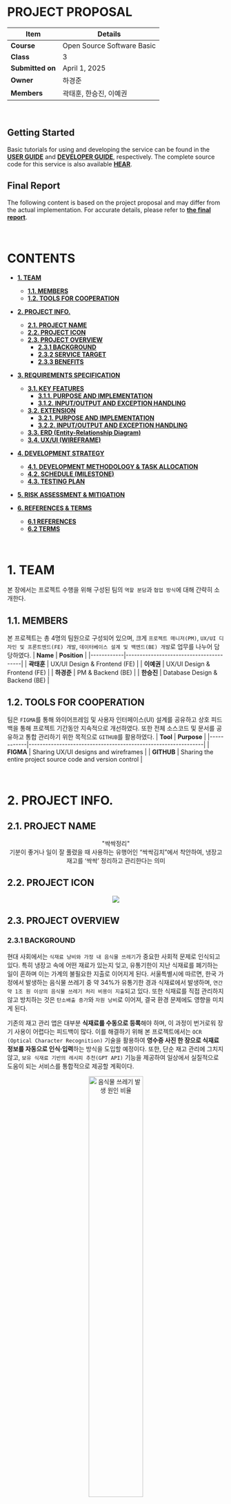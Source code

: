# **PROJECT PROPOSAL**

| Item          | Details                                                                 |
|---------------|-------------------------------------------------------------------------|
| **Course**        | Open Source Software Basic                          |
| **Class**        | 3 |
| **Submitted on**  | April 1, 2025                                                           |
| **Owner**         | 하경준 |
| **Members**       | 곽태훈, 한승진, 이예권 |

<br>

## **Getting Started**
Basic tutorials for using and developing the service can be found in the [**USER GUIDE**](user-guide.md) and [**DEVELOPER GUIDE**](developer-guide.md), respectively. 
The complete source code for this service is also available [**HEAR**](./source-code). <br>

## Final Report
The following content is based on the project proposal and may differ from the actual implementation. For accurate details, please refer to [**the final report**](oss-basic-final-report.pdf).

<br>

# **CONTENTS**

* [**1. TEAM**](#1-team)  <br>
  * [**1.1. MEMBERS**](#11-members)  <br>
  * [**1.2. TOOLS FOR COOPERATION**](#12-tools-for-cooperation)  <br>

* [**2. PROJECT INFO.**](#2-project-info)  <br>
  * [**2.1. PROJECT NAME**](#21-project-name)  <br>
  * [**2.2. PROJECT ICON**](#22-project-icon)  <br>
  * [**2.3. PROJECT OVERVIEW**](#23-project-overview)  <br>
    * [**2.3.1 BACKGROUND**](#231-background)  <br>
    * [**2.3.2 SERVICE TARGET**](#232-service-target)  <br>
    * [**2.3.3 BENEFITS**](#233-benefits)  <br>

* [**3. REQUIREMENTS SPECIFICATION**](#3-requirements-specification)  <br>
  * [**3.1. KEY FEATURES**](#31-key-features)  <br>
    * [**3.1.1. PURPOSE AND IMPLEMENTATION**](#311-purpose-and-implementation)  <br>
    * [**3.1.2. INPUT/OUTPUT AND EXCEPTION HANDLING**](#312-inputoutput-and-exception-handling)  <br>
  * [**3.2. EXTENSION**](#32-extension)  <br>
    * [**3.2.1. PURPOSE AND IMPLEMENTATION**](#321-purpose-and-implementation)  <br>
    * [**3.2.2. INPUT/OUTPUT AND EXCEPTION HANDLING**](#322-inputoutput-and-exception-handling)  <br>
  * [**3.3. ERD (Entity-Relationship Diagram)**](#33-erd-entity-relationship-diagram)  <br>
  * [**3.4. UX/UI (WIREFRAME)**](#34-uxui-wireframe)  <br>

* [**4. DEVELOPMENT STRATEGY**](#4-development-strategy)  <br>
  * [**4.1. DEVELOPMENT METHODOLOGY & TASK ALLOCATION**](#41-development-methodology--task-allocation)  <br>
  * [**4.2. SCHEDULE (MILESTONE)**](#42-schedule-milestone)  <br>
  * [**4.3. TESTING PLAN**](#43-testing-plan)  <br>

* [**5. RISK ASSESSMENT & MITIGATION**](#5-risk-assessment--mitigation)  <br>

* [**6. REFERENCES & TERMS**](#6-references--terms)  <br>
  * [**6.1 REFERENCES**](#61-references)  <br>
  * [**6.2 TERMS**](#62-terms)  <br>

<br>

# **1. TEAM**
 본 장에서는 프로젝트 수행을 위해 구성된 팀의 `역할 분담`과 `협업 방식`에 대해 간략히 소개한다.

## **1.1. MEMBERS**
 본 프로젝트는 총 4명의 팀원으로 구성되어 있으며, 크게 `프로젝트 매니저(PM)`, `UX/UI 디자인 및 프론트엔드(FE) 개발`, `데이터베이스 설계 및 백엔드(BE) 개발`로 업무를 나누어 담당하였다.
| **Name**   | **Position**                           |
|------------|----------------------------------------|
| **곽태훈**     | UX/UI Design & Frontend (FE)         |
| **이예권**     | UX/UI Design & Frontend (FE)         |
| **하경준**     | PM & Backend (BE)                    |
| **한승진**     | Database Design & Backend (BE)       |

## **1.2. TOOLS FOR COOPERATION**
팀은 `FIGMA`를 통해 와이어프레임 및 사용자 인터페이스(UI) 설계를 공유하고 상호 피드백을 통해 프로젝트 기간동안 지속적으로 개선하였다. 또한 전체 소스코드 및 문서를 공유하고 통합 관리하기 위한 목적으로 `GITHUB`를 활용하였다.
| **Tool**   | **Purpose**                                                  |
|------------|---------------------------------------------------------------|
| **FIGMA**     | Sharing UX/UI designs and wireframes                          |
| **GITHUB**    | Sharing the entire project source code and version control    |

<br>

# **2. PROJECT INFO.**

## **2.1. PROJECT NAME**

<p align="center">
  "싹싹정리" <br> 
기분이 좋거나 일이 잘 풀렸을 때 사용하는 유행어인 “싹싹김치”에서 착안하여, 냉장고 재고를 ‘싹싹’ 정리하고 관리한다는 의미
</p>

## **2.2. PROJECT ICON**

<p align="center">
  <img src="media/image1.png">
</p>

## **2.3. PROJECT OVERVIEW**

### **2.3.1 BACKGROUND**

현대 사회에서는 `식재료 낭비와 가정 내 음식물 쓰레기`가 중요한 사회적 문제로 인식되고 있다. 특히 냉장고 속에 어떤 재료가 있는지 잊고, 유통기한이 지난 식재료를 폐기하는 일이 흔하며 이는 가계의 불필요한 지출로 이어지게 된다. 서울특별시에 따르면, 한국 가정에서 발생하는 음식물 쓰레기 중 약 34%가 유통기한 경과 식재료에서 발생하며, `연간 약 1조 원 이상의 음식물 쓰레기 처리 비용이 지출`되고 있다. 또한 식재료를 직접 관리하지 않고 방치하는 것은 `탄소배출 증가`와 `자원 낭비`로 이어져, 결국 환경 문제에도 영향을 미치게 된다.

기존의 재고 관리 앱은 대부분 **식재료를 수동으로 등록**해야 하며, 이 과정이 번거로워 장기 사용이 어렵다는 피드백이 많다. 이를 해결하기 위해 본 프로젝트에서는 `OCR (Optical Character Recognition)` 기술을 활용하여 **영수증 사진 한 장으로 식재료 정보를 자동으로 인식·입력**하는 방식을 도입할 예정이다. 또한, 단순 재고 관리에 그치지 않고, `보유 식재료 기반의 레시피 추천(GPT API)` 기능을 제공하여 일상에서 실질적으로 도움이 되는 서비스를 통합적으로 제공할 계획이다.

<p align="center">
  <img src="media/image2.png" alt="음식물 쓰레기 발생 원인 비율" width="50%"><br>
  <em>Figure 1: 음식물 쓰레기 발생 원인 비율, 서울특별시</em>
</p>

<p align="center">
  <img src="media/image3.png" alt="음식물 쓰레기 발생량과 처리 비용 추이" width="500"><br>
  <em>Figure 2: 음식물 쓰레기 발생량과 처리 비용 추이 (2018–2023), 환경부·통계청 자료</em>
</p>

### 2.3.2 SERVICE TARGET

**A) 1인 가구 및 자취생**
- 냉장고를 효율적으로 사용하는 데 어려움을 겪으며, 유통기한 경과로 식재료를 자주 버리는 경향이 있다.
- 또한 요리를 자주 하지 않아 냉장고 속 식재료 활용률이 낮은 편이다.

**B) 맞벌이 부부 및 바쁜 직장인**
- 장을 봐도 어떤 재료가 남아 있는지 기억하기 어렵고, 냉장고 속 재료를 중복 구매하는 경우가 많다.
- 식재료를 효율적으로 사용하고 싶은 욕구는 있지만, 이를 위한 시간과 관리 역량이 부족하다.

**C) 평소 집에서 요리하는 것을 즐기는 사람**
- “지금 내 냉장고에 있는 재료로 무엇을 만들 수 있을까?”라는 고민이 많다.

<br>

### 2.3.3 BENEFITS
**A) 식재료 관리 편의성 증가**
- OCR 기반 자동 입력 기능을 통해, 사용자는 더 이상 냉장고 재고를 하나부터 열까지 모두 수동으로 입력할 필요가 없다.
- 잘못된 OCR 추출 결과도 사용자가 직접 수정할 수 있도록 UI를 제공한다. 

**B) 식재료 낭비 방지 및 환경 보호 효과**
- 단순한 재고 기록 기능을 넘어, 실질적인 식재료 소비 유도
- 사용자가 보유 중인 재고를 기반으로 AI 레시피 추천 기능(GPT API)을 제공하여, 불필요한 폐기를 줄이고 식재료를 낭비 없이 효율적으로 활용하도록 돕는다.

<br>

# **3. REQUIREMENTS SPECIFICATION**

## 3.1. KEY FEATURES

### 3.1.1. PURPOSE AND IMPLEMENTATION

| **주 기능**           | **목적**                                    | **구현**                                                                                      |
|------------------------|---------------------------------------------|-----------------------------------------------------------------------------------------------|
| **영수증 이미지 업로드**    | 오프라인 구매 물품 정보 추출                 | 실시간 영수증 촬영, 저장된 이미지 업로드                                                      |
| **OCR API**               | 영수증 이미지로부터 구매 물품, 수량, 날짜 추출 | 오픈소스 API 활용, 파싱 로직을 통해 '물품명', '수량', '구매일자' 정제 및 추출                 |
| **물품 등록 및 재고 관리**| OCR 결과 기반 물품 자동 입력                | 각 물품은 '물품명', '수량', '구매일자' 스키마로 RDBMS 저장, 사용자가 직접 수정 가능           |
| **재고 목록 확인**         | 보유 중인 물품 확인                          | 냉장/냉동 탭 분류, 유통기한/구매일자 순 정렬, 태그 기반 필터링 제공                          |
| **레시피 제안**            | 보유 재료 기반 레시피 추천                   | GPT API 활용, 보유 물품 기반 프롬프트 생성                                                   |
| **사용자 계정 관리**      | 사용자별 재고 정보 및 설정 관리              | 소셜 로그인(Google, Kakao) 연동                                                              |

### 3.1.2. INPUT/OUTPUT AND EXCEPTION HANDLING

| **기능**               | **입출력**                                                       | **예외 처리**                                              |
|------------------------|-------------------------------------------------------------------|-------------------------------------------------------------|
| **영수증 이미지 업로드**   | **입력:** 이미지 파일(JPEG, PNG)  <br> **출력:** OCR 처리 결과 (성공/부분 성공/실패) | 이미지 용량 초과, 포맷 오류 시 각각 메시지 출력           |
| **OCR API**               | **입력:** 이미지 파일 <br> **출력:** 텍스트 데이터(물품명, 수량, 구매일자 등)      | OCR 실패 또는 필수 정보 누락 시 수기 입력 유도             |
| **물품 등록 및 재고 관리** | **입력:** 물품명, 수량, 구매일자, 저장위치(냉장/냉동), 유통기한 <br> **출력:** DB 반영 | 필수 정보 누락 또는 재고 없음 시 안내 메시지 출력          |
| **재고 목록 확인**         | **입력:** 정렬/필터 조건 <br> **출력:** 조건에 맞는 재고 목록 리스트업             | 조건 일치 항목 없을 시 안내 메시지 출력                    |
| **레시피 제안**            | **입력:** 사용자의 보유 또는 선택한 재료 <br> **출력:** 요리 제목, 재료, 요약 레시피 | 재료 부족 시 '추천 가능한 레시피 없음' 메시지 출력         |
| **사용자 계정 관리**       | **입력:** 소셜 로그인 토큰 <br> **출력:** 로그인 성공 여부 및 세션 생성           | 이메일 중복, 비밀번호 오류 시 각각 거부 안내 메시지 출력   |


## 3.2. EXTENSION

### 3.2.1. PURPOSE AND IMPLEMENTATION

| **확장 기능**      | **목적**                                 | **구현**                                                                 |
|--------------------|------------------------------------------|--------------------------------------------------------------------------|
| **유통기한 알림**       | 유통기한이 임박한 식재료 알림 전달         | 유통기한 정보가 있는 경우, 해당 유통기한 기준 N일 전부터 푸시 알림 전송 |

### 3.2.2. INPUT/OUTPUT AND EXCEPTION HANDLING

| **확장 기능**      | **입출력**                                                  | **예외 처리**                                   |
|--------------------|-------------------------------------------------------------|--------------------------------------------------|
| **유통기한 알림**       | **입력:** DB에 저장된 식재료 유통기한 <br> **출력:** 알림 메시지 출력           | 유통기한 정보 없음/알림 거부 설정 시 알림 제외         |


## 3.3. ERD (Entity-Relationship Diagram)

서비스의 대략적인 ERD입니다. MVP 기준 가장 핵심적인 기능인 영수증 업로드, 냉장고 및 재고 관리, 사용자 계정 기반으로 우선 설계하였으며, 추후 세부 기능에 따라 확장될 예정입니다.

<p align="center">
  <img src="media/image4.png" alt="ERD" width="600">
</p>

<br>

## 3.4. UX/UI (WIREFRAME)

서비스 UX/UI에 대한 초기 와이어프레임입니다. MVP 기능을 기준으로 화면을 설계하였으며, 이후 디자인 세부 요소나 애니메이션 등은 개선될 수 있습니다.

- 로그인/회원가입  
  <p align="center"><img src="media/image5.png" width="700"></p>

- 대시보드/홈  
  <p align="center"><img src="media/image6.png" width="700"></p>

- 영수증 OCR  
  <p align="center"><img src="media/image7.png" width="700"></p>

- 재고 관리  
  <p align="center"><img src="media/image8.png" width="700"></p>

- 레시피 추천  
  <p align="center"><img src="media/image9.png" width="700"></p>

- 계정 관리  
  <p align="center"><img src="media/image10.png" width="700"></p>

<br>

# **4. DEVELOPMENT STRATEGY**

## 4.1. DEVELOPMENT METHODOLOGY & TASK ALLOCATION

| **TASK**              | **TECHNICAL LEAD** | **FRAMEWORK**           | **PURPOSE**                                  |
|-------------------|----------------|----------------------|-------------------------------------------|
| **Front-end (FE)**    | 곽태훈, 이예권 | Figma, Vue.js, Vite | UI/UX 설계 및 시각화, 빠른 유지보수 지원     |
|                   |                | Creati.ai           | 시각적 요소 보조                          |
| **Back-end (BE)**     | 한승진, 하경준 | SpringBoot, MySQL   | 데이터베이스 연동, 보안 및 소셜 로그인 기능 구현 |
| **Project Managing**  | 하경준         | -                    | 일정 및 역할 분배, 통합 관리               |
| **통합 테스트**        | 팀원 전체       | -                    | 기능 통합 후 전체 테스트 수행              |


## 4.2. SCHEDULE (MILESTONE)

| **WEEK** | **DATE**            | **WHAT TO DO**                                                        |
|------|-----------------|------------------------------------------------------------------|
| **5주차** | 25/04/01         | 기획 및 프로젝트 제안서 작성, 팀 내 역할 분담                         |
| **6주차** | 25/04/02~04/09  | ERD 및 API 설계, 로그인/회원가입, DB 구축                          |
| **7주차** | 25/04/09~04/16  | 영수증 업로드 기능, OCR API 연동, 전처리 및 예외처리 로직 설계         |
| **8주차** | 25/04/16~04/23  | 중간고사                                                         |
| **9주차** | 25/04/23~04/30  | 물품 등록 기능, 재고 확인 화면 구현, 재고 DB 완성                    |
| **10주차**| 25/04/30~05/07  | GPT 기반 레시피 추천 기능 연동 및 추천 UI 설계                     |
| **11주차**| 25/05/07~05/14  | 통합 테스트 시작, 주 기능 오류 수정 및 레이아웃 통일                  |
| **12주차**| 25/05/14~05/21  | 통합 테스트 점검 및 마무리 정리                                   |
| **13주차**| 25/05/21~05/28  | 통합 테스트 완료, 발표 자료(PPT/시연 영상) 제작                     |
| **14주차**| 25/05/28~06/04  | 최종 발표 및 시연, GitHub 정리 및 결과 보고서 정리                   |
| **15주차**| 25/06/04~06/11  | 기말고사                                                         |

## 4.3. TESTING PLAN

| **TEST**              | **PURPOSE**                                 | **WHAT**                        | **WHEN**           |
|-------------------|--------------------------------------|-----------------------------|----------------------|
| **단위 테스트 (Unit Test)**  | 각 기능 모듈의 개별 동작 확인               | 로그인, OCR, DB 등록, 재고 확인, 레시피 추천 | 개발 직후             |
| **통합 테스트 (Integration Test)** | 기능 간 연결 동작 확인                     | OCR → 등록 → 확인 → 추천       | 주 기능 개발 완료 후  |
| **사용자 테스트 (UX Test)**       | UI/UX 사용성 확인                        | 전체 UI 흐름, 주요 기능        | MVP 개발 이후        |
| **회귀 테스트 (Regression Test)** | 기능 수정/추가 이후 기존 기능 정상 작동 여부 | 전 기능                      | 통합 개발 완료 후     |
| **시연 시나리오 테스트 (Demo Scenario Test)** | 최종 발표를 위한 시나리오 테스트        | 유저 시나리오 중심           | 최종 발표 전          |

<br>

# **5. RISK ASSESSMENT & MITIGATION**

| **위험 상황**                    | **설명**                                                     | **방안**                                                                 |
|-----------------------------|----------------------------------------------------------|----------------------------------------------------------------------|
| **낮은 OCR 인식률**             | 구겨진 영수증, 인쇄 품질, 촬영 상태에 따라 인식 정확도 저하 | 사용자 수동 수정 UI 제공, 이미지 전처리 적용(흑백 변환, 회전 등)         |
| **GPT API 활용 실패**           | 프롬프트 생성 복잡도나 API 연동 문제 가능성                | 초기엔 정적 샘플 레시피 사용, GPT 연동은 MVP 완료 이후 도입                 |
| **개발 일정 지연**              | 시험 기간과 겹쳐 개발 시간 부족 가능성                    | 역할 분담 세분화, 마일스톤 기반 일정 관리, 주 2회 회의로 진행 상황 공유 및 피드백 |

<br>

# **6. REFERENCES & TERMS**

## **6.1 REFERENCES**

\[1\] 서울특별시. (n.d.). 서울시 음식물류 폐기물 발생량 및 처리현황 통계. 서울 열린데이터광장. 

\[2\] 환경부, & 한국환경공단. (2023). 전국 폐기물 발생 및 처리 현황.

\[3\] 오순도순. (2023, November 30). [OCR/AI] 2023년 최신판 OCR 8가지 API 비교평가 테스트.  
DevOcean. https://devocean.sk.com/blog/techBoardDetail.do?ID=165524&boardType=techBlog

\[4\] OpenAI. (n.d.). Text generation and prompting. OpenAI Platform. 
https://platform.openai.com/docs/guides/text?api-mode=chat

\[5\] 유통기한 언제지. http://ourneeds.co.kr/

\[6\] seyeon-shijuan. (n.d.). 냉장고를 부탁해. Github. https://github.com/MultiNDjango/ndjango-
django


## **6.2 TERMS**

**OCR (Optical Character Recognition)**

- 이미지 속 문자 영역을 인식하여 디지털 텍스트로 변환하는 기술

- 본 프로젝트에서는 영수증 이미지를 분석하여 구매 항목, 수량, 구매일자
  등을 추출하기 위해 사용

**MVP (Minimum Viable Product)**

- 최소한의 기능만으로 서비스의 핵심 가치를 제공할 수 있는 초기 제품을
  의미

- 본 프로젝트에서는 OCR 기반 재고 등록, 재고 확인, 기본 계정 기능이
  포함된 버전이 해당


**Identifying / Non-identifying**

- 테이블 간 관계를 의미한다.

- 비식별 관계는 자식 테이블이 독립적인 기본키를 갖고 부모 테이블과 느슨하게 연결되는 방식으로, 연결된 다른 테이블에 의해 기본키가 종속되지 않고 독립적으로 관리된다.

- 반면, 식별 관계는 자식 테이블의 존재가 부모 테이블에 종속되는 경우이다.

**RESTful API**

- 리소스를 URI로 표현하고, HTTP 메서드(GET, POST, PUT, DELETE 등)를 통해 CRUD 작업을 수행하는 웹 아키텍처 스타일이다.

**Firebase**

- Google에서 제공하는 클라우드 기반 플랫폼으로, 업로드된 영수증 이미지를 URL 형식으로 저장한다.

**CLOVA OCR API**

- 네이버에서 제공하는 OCR API 서비스로, 이미지 내 한글 텍스트 인식에 최적화되어 있다.

**JWT 토큰 (JSON Web Token)**

- 사용자 인증을 위해 사용되는 토큰 기반 인증 방식으로, 로그인 시 클라이언트에 JWT를 발급하며 이후 모든 요청에 대해 해당 토큰을 사용하여 인증을 수행한다.






